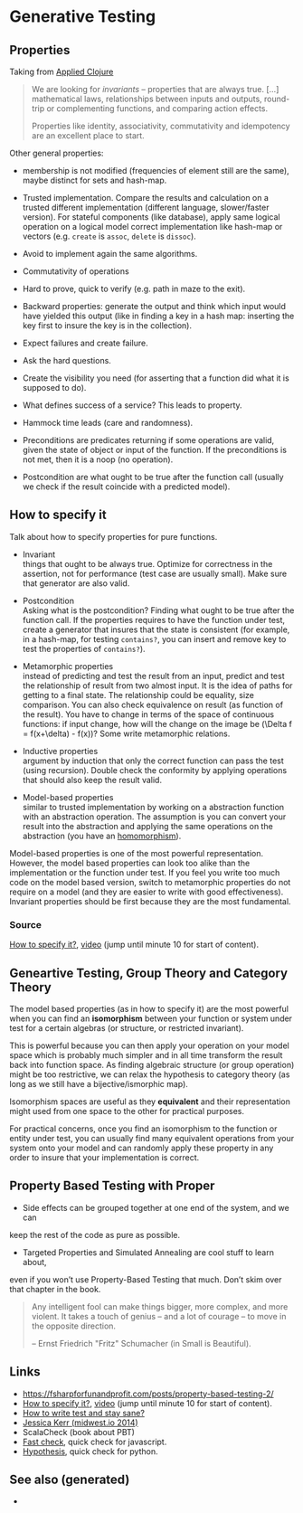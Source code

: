 # Generative Testing

## Properties

Taking from [Applied Clojure](./20200430155637-applied_clojure.md)

> We are looking for *invariants* – properties that are always true.
> \[…\] mathematical laws, relationships between inputs and outputs,
> round-trip or complementing functions, and comparing action effects.
> 
> Properties like identity, associativity, commutativity and idempotency
> are an excellent place to start.

Other general properties:

  - membership is not modified (frequencies of element still are the
    same), maybe distinct for sets and hash-map.

  - Trusted implementation. Compare the results and calculation on a
    trusted different implementation (different language, slower/faster
    version). For stateful components (like database), apply same
    logical operation on a logical model correct implementation like
    hash-map or vectors (e.g. `create` is `assoc`, `delete` is
    `dissoc`).

  - Avoid to implement again the same algorithms.

  - Commutativity of operations

  - Hard to prove, quick to verify (e.g. path in maze to the exit).

  - Backward properties: generate the output and think which input would
    have yielded this output (like in finding a key in a hash map:
    inserting the key first to insure the key is in the collection).

  - Expect failures and create failure.

  - Ask the hard questions.

  - Create the visibility you need (for asserting that a function did
    what it is supposed to do).

  - What defines success of a service? This leads to property.

  - Hammock time leads (care and randomness).

  - Preconditions are predicates returning if some operations are valid,
    given the state of object or input of the function. If the
    preconditions is not met, then it is a noop (no operation).

  - Postcondition are what ought to be true after the function call
    (usually we check if the result coincide with a predicted model).

## How to specify it

Talk about how to specify properties for pure functions.

  - Invariant  
    things that ought to be always true. Optimize for correctness in the
    assertion, not for performance (test case are usually small). Make
    sure that generator are also valid.

  - Postcondition  
    Asking what is the postcondition? Finding what ought to be true
    after the function call. If the properties requires to have the
    function under test, create a generator that insures that the state
    is consistent (for example, in a hash-map, for testing `contains?`,
    you can insert and remove key to test the properties of
    `contains?`).

  - Metamorphic properties  
    instead of predicting and test the result from an input, predict and
    test the relationship of result from two almost input. It is the
    idea of paths for getting to a final state. The relationship could
    be equality, size comparison. You can also check equivalence on
    result (as function of the result). You have to change in terms of
    the space of continuous functions: if input change, how will the
    change on the image be \(\Delta f = f(x+\delta) - f(x)\)? Some write
    metamorphic relations.

  - Inductive properties  
    argument by induction that only the correct function can pass the
    test (using recursion). Double check the conformity by applying
    operations that should also keep the result valid.

  - Model-based properties  
    similar to trusted implementation by working on a abstraction
    function with an abstraction operation. The assumption is you can
    convert your result into the abstraction and applying the same
    operations on the abstraction (you have an
    [homomorphism](https://en.wikipedia.org/wiki/Homomorphism)).

Model-based properties is one of the most powerful representation.
However, the model based properties can look too alike than the
implementation or the function under test. If you feel you write too
much code on the model based version, switch to metamorphic properties
do not require on a model (and they are easier to write with good
effectiveness). Invariant properties should be first because they are
the most fundamental.

### Source

[How to specify
it?](https://www.tfp2019.org/resources/tfp2019-how-to-specify-it.pdf),
[video](https://www.youtube.com/watch?v=G0NUOst-53U) (jump until minute
10 for start of content).

## Geneartive Testing, Group Theory and Category Theory

The model based properties (as in how to specify it) are the most
powerful when you can find an **isomorphism** between your function or
system under test for a certain algebras (or structure, or restricted
invariant).

This is powerful because you can then apply your operation on your model
space which is probably much simpler and in all time transform the
result back into function space. As finding algebraic structure (or
group operation) might be too restrictive, we can relax the hypothesis
to category theory (as long as we still have a bijective/ismorphic map).

Isomorphism spaces are useful as they **equivalent** and their
representation might used from one space to the other for practical
purposes.

For practical concerns, once you find an isomorphism to the function or
entity under test, you can usually find many equivalent operations from
your system onto your model and can randomly apply these property in any
order to insure that your implementation is correct.

## Property Based Testing with Proper

  - Side effects can be grouped together at one end of the system, and
    we can

keep the rest of the code as pure as possible.

  - Targeted Properties and Simulated Annealing are cool stuff to learn
    about,

even if you won’t use Property-Based Testing that much. Don’t skim over
that chapter in the book.

> Any intelligent fool can make things bigger, more complex, and more
> violent. It takes a touch of genius – and a lot of courage – to move
> in the opposite direction.
> 
> – Ernst Friedrich "Fritz" Schumacher (in Small is Beautiful).

## Links

  - <https://fsharpforfunandprofit.com/posts/property-based-testing-2/>
  - [How to specify
    it?](https://www.tfp2019.org/resources/tfp2019-how-to-specify-it.pdf),
    [video](https://www.youtube.com/watch?v=G0NUOst-53U) (jump until
    minute 10 for start of content).
  - [How to write test and stay
    sane?](https://www.youtube.com/watch?v=zi0rHwfiX1Q)
  - [Jessica Kerr
    (midwest.io 2014)](https://www.youtube.com/watch?v=shngiiBfD80)
  - ScalaCheck (book about PBT)
  - [Fast check](https://github.com/dubzzz/fast-check), quick check for
    javascript.
  - [Hypothesis](https://hypothesis.works/articles/), quick check for
    python.

## See also (generated)

  -
